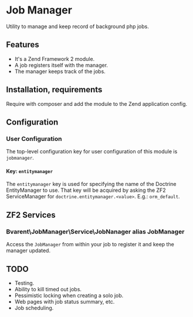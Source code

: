 Job Manager
===========

Utility to manage and keep record of background php jobs.

Features
--------

* It's a Zend Framework 2 module.
* A job registers itself with the manager.
* The manager keeps track of the jobs.

Installation, requirements
--------------------------

Require with composer and add the module to the Zend application config.

Configuration
-------------

### User Configuration

The top-level configuration key for user configuration of this module is `jobmanager`.

#### Key: `entitymanager`

The `entitymanager` key is used for specifying the name of the Doctrine EntityManager
to use. That key will be acquired by asking the ZF2 ServiceManager for
`doctrine.entitymanager.<value>`. E.g.: `orm_default`.

ZF2 Services
------------

### Bvarent\JobManager\Service\JobNanager alias JobManager

Access the `JobManager` from within your job to register it and keep the manager updated.

TODO
----

* Testing.
* Ability to kill timed out jobs.
* Pessimistic locking when creating a solo job.
* Web pages with job status summary, etc.
* Job scheduling.